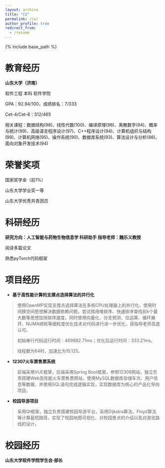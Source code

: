 ```yaml
---
layout: archive
title: "CV"
permalink: /cv/
author_profile: true
redirect_from:
  - /resume
---
```


{% include base_path %}

# **教育经历**

**山东大学（济南）**

软件工程 本科 软件学院

GPA：92.94/100，成绩排名：7/333

Cet-4/Cet-6：512/465

相关课程：数据结构(98)、线性代数(100)、编译原理(96)、离散数学(94)、概率与统计(99)、高级语言程序设计(97)、C++程序设计(94)、计算机组织与结构(99)、计算机网络(95)、操作系统(90)、数据库系统(93)、算法设计与分析(88)、面向对象开发技术(94)

# **荣誉奖项**

国家奖学金（前1%） 

山东大学学业奖一等 

山东大学优秀共青团员 

# **科研经历**

**研究方向：人工智能与药物生物信息学 科研助手 指导老师：魏乐义教授** 

阅读多篇论文

熟悉pyTorch代码框架

# **项目经历**

- **基于高性能计算的支撑点选择算法的并行化** 

> 使用OpenMP实现支撑点选择算法在多核CPU处理器上的并行化，使用时间换空间思想解决数据依赖问题，尝试借用堆排序、快速排序查找前k个最大数等思想加快排序速度，同时使用向量化、分支预测、位运算、循环展开、NUMA绑核等细粒度优化技术对代码进行进一步优化，获指导老师高度认可。
>
> 初始串行代码运行时间：469892.71ms；优化后运行时间：333.21ms。
>
> 线程数为64时，加速比为15.125。

- **12307火车票售票系统** 

> 前端采⽤VUE框架，后端采⽤Spring Boot框架，参照12306网站，独立负责搭建Web高性能火车票售票网站，使用MySQL数据库存储车次、用户信息等数据，并使用SQL语句完成逻辑实现，实现数据库为核心的产品化导向项目。

- **校园导游项目** 

> 采用Qt框架，独立负责搭建校园导游平台，采用Dijkstra算法、Floyd算法等计算最短路径，实现了校园地图可视化、对校园景点的介绍以及对游览路线的设计。

# **校园经历**

**山东大学软件学院学生会·部长** 
